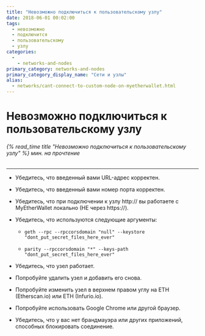 ```yaml
---
title: "Невозможно подключиться к пользовательскому узлу"
date: 2018-06-01 00:02:00
tags:
  - невозможно
  - подключится
  - пользовательскому
  - узлу
categories:
  - 
    - networks-and-nodes
primary_category: networks-and-nodes
primary_category_display_name: "Сети и узлы"
alias:
  - networks/cant-connect-to-custom-node-on-myetherwallet.html
---
```


# **Невозможно подключиться к пользовательскому узлу**

###### {% read_time title "Невозможно подключиться к пользовательскому узлу" %} мин. на прочтение

* * *

* Убедитесь, что введенный вами URL-адрес корректен.

* Убедитесь, что введенный вами номер порта корректен.

* Убедитесь, что при подключении к узлу http:// вы работаете с MyEtherWallet локально (НЕ через https://).

* Убедитесь, что используются следующие аргументы:
    
    * `geth --rpc --rpccorsdomain "null" --keystore "dont_put_secret_files_here_ever"`
    
    * `parity --rpccorsdomain "*" --keys-path "dont_put_secret_files_here_ever"`

* Убедитесь, что узел работает.

* Попробуйте удалить узел и добавить его снова.

* Попробуйте изменить узел в верхнем правом углу на ETH (Etherscan.io) или ETH (Infurio.io).

* Попробуйте использовать Google Chrome или другой браузер.

* Убедитесь, что у вас нет брандмауэра или других приложений, способных блокировать соединение.
